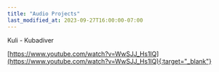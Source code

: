 ```yaml
---
title: "Audio Projects"
last_modified_at: 2023-09-27T16:00:00-07:00
---
```


Kuli - Kubadiver

[https://www.youtube.com/watch?v=WwSJJ_Hs1IQ](https://www.youtube.com/watch?v=WwSJJ_Hs1IQ){:target="_blank"}